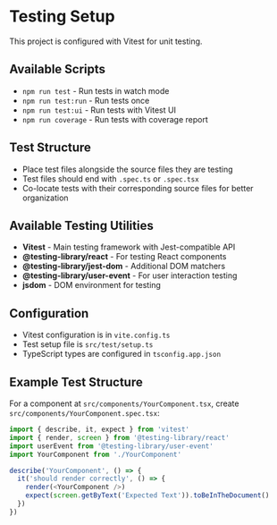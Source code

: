 # Testing Setup

This project is configured with Vitest for unit testing.

## Available Scripts

- `npm run test` - Run tests in watch mode
- `npm run test:run` - Run tests once
- `npm run test:ui` - Run tests with Vitest UI
- `npm run coverage` - Run tests with coverage report

## Test Structure

- Place test files alongside the source files they are testing
- Test files should end with `.spec.ts` or `.spec.tsx`
- Co-locate tests with their corresponding source files for better organization

## Available Testing Utilities

- **Vitest** - Main testing framework with Jest-compatible API
- **@testing-library/react** - For testing React components
- **@testing-library/jest-dom** - Additional DOM matchers
- **@testing-library/user-event** - For user interaction testing
- **jsdom** - DOM environment for testing

## Configuration

- Vitest configuration is in `vite.config.ts`
- Test setup file is `src/test/setup.ts`
- TypeScript types are configured in `tsconfig.app.json`

## Example Test Structure

For a component at `src/components/YourComponent.tsx`, create `src/components/YourComponent.spec.tsx`:

```typescript
import { describe, it, expect } from 'vitest'
import { render, screen } from '@testing-library/react'
import userEvent from '@testing-library/user-event'
import YourComponent from './YourComponent'

describe('YourComponent', () => {
  it('should render correctly', () => {
    render(<YourComponent />)
    expect(screen.getByText('Expected Text')).toBeInTheDocument()
  })
})
``` 